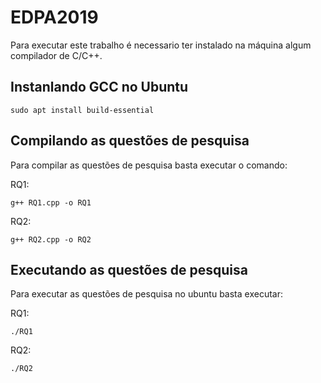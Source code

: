 # EDPA2019

Para executar este trabalho é necessario ter instalado na máquina algum compilador de C/C++.


## Instanlando GCC no Ubuntu

```
sudo apt install build-essential
```

## Compilando as questões de pesquisa

Para compilar as questões de pesquisa basta executar o comando:

RQ1:

```
g++ RQ1.cpp -o RQ1
```

RQ2:

```
g++ RQ2.cpp -o RQ2
```

## Executando as questões de pesquisa

Para executar as questões de pesquisa no ubuntu basta executar:

RQ1:

```
./RQ1
```

RQ2:

```
./RQ2
```